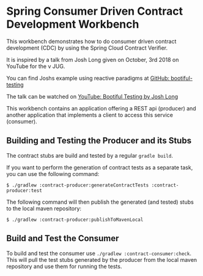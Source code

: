 # Spring Consumer Driven Contract Development Workbench

This workbench demonstrates how to do consumer driven contract development (CDC) by using
the Spring Cloud Contract Verifier.

It is inspired by a talk from Josh Long given on October, 3rd 2018 on YouTube for the v JUG.

You can find Joshs example using reactive paradigms at [GitHub: bootiful-testing](https://github.com/joshlong/bootiful-testing)

The talk can be watched on [YouTube: Bootiful Testing by Josh Long](https://youtu.be/jTKFBGWhhBA)

This workbench contains an application offering a REST api (producer) and another application
that implements a client to access this service (consumer).

## Building and Testing the Producer and its Stubs

The contract stubs are build and tested by a regular `gradle build`.

If you want to perform the generation of contract tests as a separate task, you can use the following command:
```
$ ./gradlew :contract-producer:generateContractTests :contract-producer:test
```

The following command will then publish the generated (and tested) stubs to the local
maven repository:
```
$ ./gradlew :contract-producer:publishToMavenLocal
```


## Build and Test the Consumer

To build and test the consumer use `./gradlew :contract-consumer:check`. This will pull
the test stubs generated by the producer from the local maven repository and use them for
running the tests.
